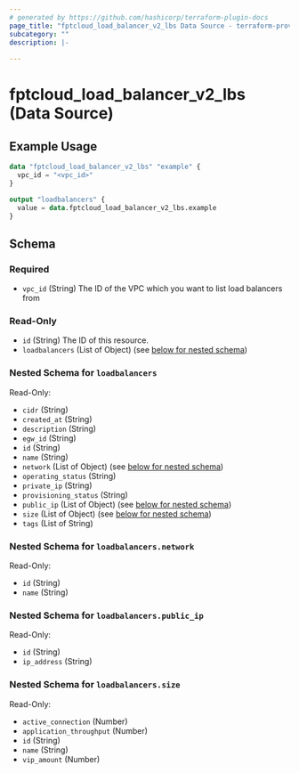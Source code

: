 ```yaml
---
# generated by https://github.com/hashicorp/terraform-plugin-docs
page_title: "fptcloud_load_balancer_v2_lbs Data Source - terraform-provider-fptcloud"
subcategory: ""
description: |-
  
---
```


# fptcloud_load_balancer_v2_lbs (Data Source)



## Example Usage

```terraform
data "fptcloud_load_balancer_v2_lbs" "example" {
  vpc_id = "<vpc_id>"
}

output "loadbalancers" {
  value = data.fptcloud_load_balancer_v2_lbs.example
}
```

<!-- schema generated by tfplugindocs -->
## Schema

### Required

- `vpc_id` (String) The ID of the VPC which you want to list load balancers from

### Read-Only

- `id` (String) The ID of this resource.
- `loadbalancers` (List of Object) (see [below for nested schema](#nestedatt--loadbalancers))

<a id="nestedatt--loadbalancers"></a>
### Nested Schema for `loadbalancers`

Read-Only:

- `cidr` (String)
- `created_at` (String)
- `description` (String)
- `egw_id` (String)
- `id` (String)
- `name` (String)
- `network` (List of Object) (see [below for nested schema](#nestedobjatt--loadbalancers--network))
- `operating_status` (String)
- `private_ip` (String)
- `provisioning_status` (String)
- `public_ip` (List of Object) (see [below for nested schema](#nestedobjatt--loadbalancers--public_ip))
- `size` (List of Object) (see [below for nested schema](#nestedobjatt--loadbalancers--size))
- `tags` (List of String)

<a id="nestedobjatt--loadbalancers--network"></a>
### Nested Schema for `loadbalancers.network`

Read-Only:

- `id` (String)
- `name` (String)


<a id="nestedobjatt--loadbalancers--public_ip"></a>
### Nested Schema for `loadbalancers.public_ip`

Read-Only:

- `id` (String)
- `ip_address` (String)


<a id="nestedobjatt--loadbalancers--size"></a>
### Nested Schema for `loadbalancers.size`

Read-Only:

- `active_connection` (Number)
- `application_throughput` (Number)
- `id` (String)
- `name` (String)
- `vip_amount` (Number)

